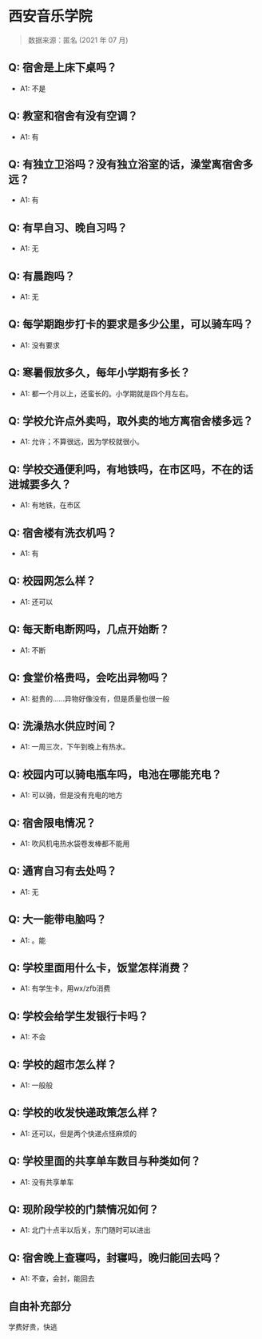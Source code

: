 # 西安音乐学院

> 数据来源：匿名 (2021 年 07 月)

## Q: 宿舍是上床下桌吗？

- A1: 不是

## Q: 教室和宿舍有没有空调？

- A1: 有

## Q: 有独立卫浴吗？没有独立浴室的话，澡堂离宿舍多远？

- A1: 有

## Q: 有早自习、晚自习吗？

- A1: 无

## Q: 有晨跑吗？

- A1: 无

## Q: 每学期跑步打卡的要求是多少公里，可以骑车吗？

- A1: 没有要求

## Q: 寒暑假放多久，每年小学期有多长？

- A1: 都一个月以上，还蛮长的。小学期就是四个月左右。

## Q: 学校允许点外卖吗，取外卖的地方离宿舍楼多远？

- A1: 允许；不算很远，因为学校就很小。

## Q: 学校交通便利吗，有地铁吗，在市区吗，不在的话进城要多久？

- A1: 有地铁，在市区

## Q: 宿舍楼有洗衣机吗？

- A1: 有

## Q: 校园网怎么样？

- A1: 还可以

## Q: 每天断电断网吗，几点开始断？

- A1: 不断

## Q: 食堂价格贵吗，会吃出异物吗？

- A1: 挺贵的……异物好像没有，但是质量也很一般

## Q: 洗澡热水供应时间？

- A1: 一周三次，下午到晚上有热水。

## Q: 校园内可以骑电瓶车吗，电池在哪能充电？

- A1: 可以骑，但是没有充电的地方

## Q: 宿舍限电情况？

- A1: 吹风机电热水袋卷发棒都不能用

## Q: 通宵自习有去处吗？

- A1: 无

## Q: 大一能带电脑吗？

- A1: 。能

## Q: 学校里面用什么卡，饭堂怎样消费？

- A1: 有学生卡，用wx/zfb消费

## Q: 学校会给学生发银行卡吗？

- A1: 不会

## Q: 学校的超市怎么样？

- A1: 一般般

## Q: 学校的收发快递政策怎么样？

- A1: 还可以，但是两个快递点怪麻烦的

## Q: 学校里面的共享单车数目与种类如何？

- A1: 没有共享单车

## Q: 现阶段学校的门禁情况如何？

- A1: 北门十点半以后关，东门随时可以进出

## Q: 宿舍晚上查寝吗，封寝吗，晚归能回去吗？

- A1: 不查，会封，能回去

## 自由补充部分

学费好贵，快逃